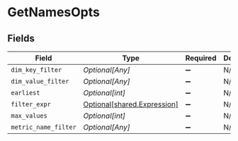 # GetNamesOpts


## Fields

| Field                                                                | Type                                                                 | Required                                                             | Description                                                          |
| -------------------------------------------------------------------- | -------------------------------------------------------------------- | -------------------------------------------------------------------- | -------------------------------------------------------------------- |
| `dim_key_filter`                                                     | *Optional[Any]*                                                      | :heavy_minus_sign:                                                   | N/A                                                                  |
| `dim_value_filter`                                                   | *Optional[Any]*                                                      | :heavy_minus_sign:                                                   | N/A                                                                  |
| `earliest`                                                           | *Optional[int]*                                                      | :heavy_minus_sign:                                                   | N/A                                                                  |
| `filter_expr`                                                        | [Optional[shared.Expression]](undefined/models/shared/expression.md) | :heavy_minus_sign:                                                   | N/A                                                                  |
| `max_values`                                                         | *Optional[int]*                                                      | :heavy_minus_sign:                                                   | N/A                                                                  |
| `metric_name_filter`                                                 | *Optional[Any]*                                                      | :heavy_minus_sign:                                                   | N/A                                                                  |